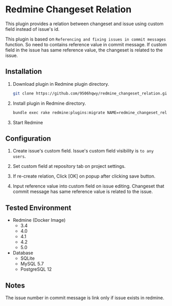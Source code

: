 # Redmine Changeset Relation

This plugin provides a relation between changeset and issue using custom field instead of issue's id.

This plugin is based on `Referencing and fixing issues in commit messages` function.
So need to contains reference value in commit message.
If custom field in the issue has same reference value, the changeset is related to the issue.

## Installation

1. Download plugin in Redmine plugin directory.
   ```sh
   git clone https://github.com/9506hqwy/redmine_changeset_relation.git
   ```
2. Install plugin in Redmine directory.
   ```sh
   bundle exec rake redmine:plugins:migrate NAME=redmine_changeset_relation RAILS_ENV=production
   ```
3. Start Redmine

## Configuration

1. Create issue's custom field.
   Issue's custom field visibility is `to any users`.

2. Set custom field at repository tab on project settings.

3. If re-create relation, Click [OK] on popup after clicking save button.

4. Input reference value into custom field on issue editing.
   Changeset that commit message has same reference value is related to the issue.

## Tested Environment

* Redmine (Docker Image)
  * 3.4
  * 4.0
  * 4.1
  * 4.2
  * 5.0
* Database
  * SQLite
  * MySQL 5.7
  * PostgreSQL 12

## Notes

The issue number in commit message is link only if issue exists in redmine.
